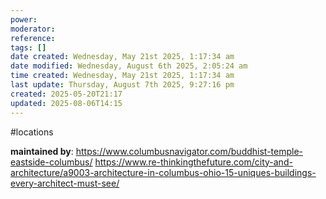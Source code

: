 ```yaml
---
power: 
moderator: 
reference: 
tags: []
date created: Wednesday, May 21st 2025, 1:17:34 am
date modified: Wednesday, August 6th 2025, 2:05:24 am
time created: Wednesday, May 21st 2025, 1:17:34 am
last update: Thursday, August 7th 2025, 9:27:16 pm
created: 2025-05-20T21:17
updated: 2025-08-06T14:15
---
```

#locations 

**maintained by**: 
https://www.columbusnavigator.com/buddhist-temple-eastside-columbus/
https://www.re-thinkingthefuture.com/city-and-architecture/a9003-architecture-in-columbus-ohio-15-uniques-buildings-every-architect-must-see/

